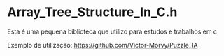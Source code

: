 # Array_Tree_Structure_In_C.h
Esta é uma pequena biblioteca que utilizo para estudos e trabalhos em c

Exemplo de utilização: https://github.com/Victor-Morvy/Puzzle_IA
